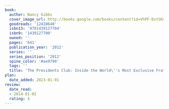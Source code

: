 ```yaml
---
book:
  author: Nancy Gibbs
  cover_image_url: http://books.google.com/books/content?id=VhPF-DstSKsC&printsec=frontcover&img=1&zoom=1&edge=curl&source=gbs_api
  goodreads: '12410640'
  isbn13: '9781439127704'
  isbn9: '1439127700'
  owned: ''
  pages: '641'
  publication_year: '2012'
  series: ''
  series_position: '2012'
  spine_color: '#ae9790'
  tags: ''
  title: 'The Presidents Club: Inside the World\''s Most Exclusive Fraternity'
plan:
  date_added: 2023-01-01
review:
  date_read:
  - 2014-01-02
  rating: 4
---
```

